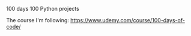 100 days 100 Python projects

The course I'm following:
https://www.udemy.com/course/100-days-of-code/
